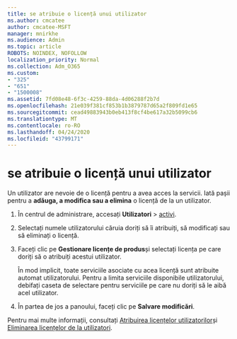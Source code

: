 ```yaml
---
title: se atribuie o licență unui utilizator
ms.author: cmcatee
author: cmcatee-MSFT
manager: mnirkhe
ms.audience: Admin
ms.topic: article
ROBOTS: NOINDEX, NOFOLLOW
localization_priority: Normal
ms.collection: Adm_O365
ms.custom:
- "325"
- "651"
- "1500008"
ms.assetid: 7fd08e48-6f3c-4259-88da-4d06288f2b7d
ms.openlocfilehash: 21e039f381cf853b1b3879787d65a2f809fd1e65
ms.sourcegitcommit: cead49883943b0eb413f8cf4be617a32b5099cb6
ms.translationtype: MT
ms.contentlocale: ro-RO
ms.lasthandoff: 04/24/2020
ms.locfileid: "43799171"
---
```

# <a name="how-to-assign-a-license-to-a-user"></a>se atribuie o licență unui utilizator

Un utilizator are nevoie de o licență pentru a avea acces la servicii. Iată pașii pentru a **adăuga, a modifica sau a elimina** o licență de la un utilizator.
  
1. În centrul de administrare, accesați **Utilizatori** \> [activi](https://go.microsoft.com/fwlink/p/?linkid=834822).

2. Selectați numele utilizatorului căruia doriți să îi atribuiți, să modificați sau să eliminați o licență.

3. Faceți clic pe **Gestionare licențe de produs**și selectați licența pe care doriți să o atribuiți acestui utilizator.

    În mod implicit, toate serviciile asociate cu acea licență sunt atribuite automat utilizatorului. Pentru a limita serviciile disponibile utilizatorului, debifați caseta de selectare pentru serviciile pe care nu doriți să le aibă acel utilizator.

4. În partea de jos a panoului, faceți clic pe **Salvare modificări**.

Pentru mai multe informații, consultați [Atribuirea licențelor utilizatorilor](https://docs.microsoft.com/office365/admin/subscriptions-and-billing/assign-licenses-to-users)și [Eliminarea licențelor de la utilizatori](https://docs.microsoft.com/office365/admin/subscriptions-and-billing/remove-licenses-from-users).